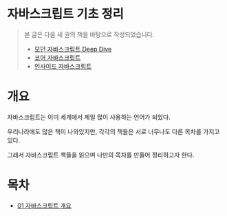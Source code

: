 # 자바스크립트 기초 정리

>  본 글은 다음 세 권의 책을 바탕으로 작성되었습니다.
>
> * [모던 자바스크립트 Deep Dive](http://www.yes24.com/Cooperate/Naver/welcomeNaver.aspx?pageNo=1&goodsNo=11781589)
> * [코어 자바스크립트](http://www.yes24.com/Cooperate/Naver/welcomeNaver.aspx?pageNo=1&goodsNo=11781589)
> * [인사이드 자바스크립트](http://www.yes24.com/Cooperate/Naver/welcomeNaver.aspx?pageNo=1&goodsNo=11781589)



# 개요

자바스크립트는 이미 세계에서 제일 많이 사용하는 언어가 되었다.

우리나라에도 많은 책이 나와있지만, 각각의 책들은 서로 너무나도 다른 목차를 가지고 있다.

그래서 자바스크립트 책들을 읽으며 나만의 목차를 만들어 정리하고자 한다.



# 목차

* [01 자바스크립트 개요]()

